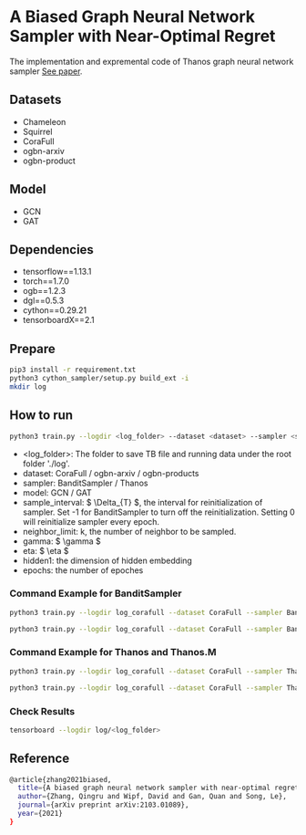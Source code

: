 # A Biased Graph Neural Network Sampler with Near-Optimal Regret
The implementation and expremental code of Thanos graph neural network sampler [See paper](https://arxiv.org/abs/2103.01089).

## Datasets
- Chameleon
- Squirrel
- CoraFull
- ogbn-arxiv
- ogbn-product

## Model 
- GCN
- GAT

## Dependencies
- tensorflow==1.13.1
- torch==1.7.0
- ogb==1.2.3
- dgl==0.5.3
- cython==0.29.21
- tensorboardX==2.1

## Prepare
```bash
pip3 install -r requirement.txt
python3 cython_sampler/setup.py build_ext -i
mkdir log
```

## How to run
```bash
python3 train.py --logdir <log_folder> --dataset <dataset> --sampler <sampler> --model <model> --sample_interval <DeltaT> --neighbor_limit <k> --gamma 0.4 --eta 0.01 --epochs 200 --hidden1 256 --batchsize 256 --learning_rate 0.001 --dropout 0.1 
```
+ \<log_folder\>: The folder to save TB file and running data under the root folder './log'.
+ dataset: CoraFull / ogbn-arxiv / ogbn-products
+ sampler: BanditSampler / Thanos 
+ model: GCN / GAT
+ sample_interval: $ \Delta_{T} $, the interval for reinitialization of sampler. Set -1 for BanditSampler to turn off the reinitialization. Setting 0 will reinitialize sampler every epoch.
+ neighbor_limit: k, the number of neighbor to be sampled. 
+ gamma: $ \gamma $
+ eta: $ \eta $
+ hidden1: the dimension of hidden embedding
+ epochs: the number of epoches 

### Command Example for BanditSampler
```bash
python3 train.py --logdir log_corafull --dataset CoraFull --sampler BanditSampler  --model GCN --logger_name 1 --sample_interval -1 --neighbor_limit 3 --gamma 0.4 --etas 0.01 --epochs 300 --hidden1 256 --batchsize 256 --learning_rate 0.001 --dropout 0.1 --noadd_selfloop 
```
```bash
python3 train.py --logdir log_corafull --dataset CoraFull --sampler BanditSampler  --model GAT --logger_name 1 --sample_interval -1 --neighbor_limit 3 --gamma 0.4 --etas 0.01 --epochs 300 --hidden1 256 --batchsize 256 --learning_rate 0.001 --dropout 0.1 --add_selfloop 
```

### Command Example for Thanos and Thanos.M
```bash
python3 train.py --logdir log_corafull --dataset CoraFull --sampler Thanos  --model GCN --logger_name 1 --sample_interval 2000 --neighbor_limit 3 --gamma 0.2 --etas 0.1 --epochs 300 --hidden1 256 --batchsize 256 --learning_rate 0.001 --dropout 0.1 --noadd_selfloop 
```
```bash
python3 train.py --logdir log_corafull --dataset CoraFull --sampler Thanos  --model GAT --logger_name 1 --sample_interval 2000 --neighbor_limit 3 --gamma 0.2 --etas 0.1 --epochs 300 --hidden1 256 --batchsize 256 --learning_rate 0.001 --dropout 0.1 --add_selfloop 
```

### Check Results
```bash
tensorboard --logdir log/<log_folder>
```

## Reference 
```bash
@article{zhang2021biased,
  title={A biased graph neural network sampler with near-optimal regret},
  author={Zhang, Qingru and Wipf, David and Gan, Quan and Song, Le},
  journal={arXiv preprint arXiv:2103.01089},
  year={2021}
}
```
